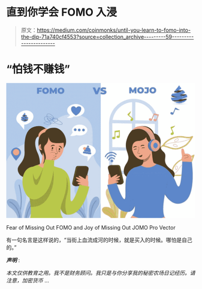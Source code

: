 # 直到你学会 FOMO 入浸

> 原文：<https://medium.com/coinmonks/until-you-learn-to-fomo-into-the-dip-71a740cf4553?source=collection_archive---------59----------------------->

# “怕钱不赚钱”

![](img/eec7d041bca6a313880c096f65e6aac9.png)

Fear of Missing Out FOMO and Joy of Missing Out JOMO Pro Vector

有一句名言是这样说的，“当街上血流成河的时候，就是买入的时候。哪怕是自己的。”

***声明*** :

*本文仅供教育之用。我不是财务顾问。我只是与你分享我的秘密农场日记经历。请注意，加密货币* …